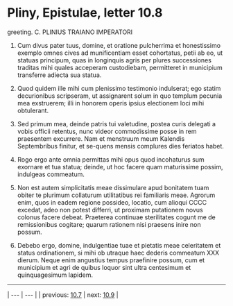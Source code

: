 # Pliny, Epistulae, letter 10.8

greeting. C. PLINIUS TRAIANO IMPERATORI



1. Cum divus pater tuus, domine, et oratione pulcherrima et honestissimo exemplo omnes cives ad munificentiam esset cohortatus, petii ab eo, ut statuas principum, quas in longinquis agris per plures successiones traditas mihi quales acceperam custodiebam, permitteret in municipium transferre adiecta sua statua.



2. Quod quidem ille mihi cum plenissimo testimonio indulserat; ego statim decurionibus scripseram, ut assignarent solum in quo templum pecunia mea exstruerem; illi in honorem operis ipsius electionem loci mihi obtulerant.



3. Sed primum mea, deinde patris tui valetudine, postea curis delegati a vobis officii retentus, nunc videor commodissime posse in rem praesentem excurrere. Nam et menstruum meum Kalendis Septembribus finitur, et se-quens mensis complures dies feriatos habet.



4. Rogo ergo ante omnia permittas mihi opus quod incohaturus sum exornare et tua statua; deinde, ut hoc facere quam maturissime possim, indulgeas commeatum.



5. Non est autem simplicitatis meae dissimulare apud bonitatem tuam obiter te plurimum collaturum utilitatibus rei familiaris meae. Agrorum enim, quos in eadem regione possideo, locatio, cum alioqui CCCC excedat, adeo non potest differri, ut proximam putationem novus colonus facere debeat. Praeterea continuae sterilitates cogunt me de remissionibus cogitare; quarum rationem nisi praesens inire non possum.



6. Debebo ergo, domine, indulgentiae tuae et pietatis meae celeritatem et status ordinationem, si mihi ob utraque haec dederis commeatum XXX dierum. Neque enim angustius tempus praefinire possum, cum et municipium et agri de quibus loquor sint ultra centesimum et quinquagesimum lapidem.



---

| --- | --- |
| previous: [10.7](../10.7/) | next: [10.9](../10.9/) |